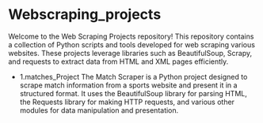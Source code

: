 # Webscraping_projects
Welcome to the Web Scraping Projects repository! This repository contains a collection of Python scripts and tools developed for web scraping various websites. These projects leverage libraries such as BeautifulSoup, Scrapy, and requests to extract data from HTML and XML pages efficiently.
* 1.matches_Project 
The Match Scraper is a Python project designed to scrape match information from a sports website and present it in a structured format. It uses the BeautifulSoup library for parsing HTML, the Requests library for making HTTP requests, and various other modules for data manipulation and presentation.
